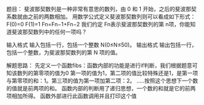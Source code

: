 题目：
斐波那契数列是一种非常有意思的数列，由 0 和 1 开始，之后的斐波那契系数就由之前的两数相加。
用数学公式定义斐波那契数列则可以看成如下形式：
F(0)=0
F(1)=1
Fn=Fn−1+Fn−2
​我们约定 Fn表示斐波那契数列的第 n项，你能知道斐波那契数列中的任何一项吗？

输入格式
输入包括一行，包括一个整数 N(0≤N≤50)。
输出格式
输出包括一行，包括一个整数，为斐波那契数列的第 N 项的值。



解题思路：
先定义一个函数fibs：函数内部的功能是进行if判断，我们根据题意可知该数列的第零项的值为0
第一项的值为1，第二项的值比较特殊还是1，是第一项与第零项的和：1。第三项的值为第一项加第二项：2。
.....按照这个思想下一个数的值就是前两项的和。
函数内部的判断用了递归思想，一个数的和就是它的前两项相加所得。
函数外部进行此函数调用并且打印这个值
